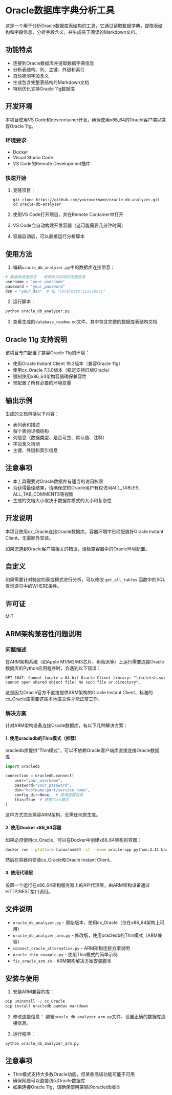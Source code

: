 # Oracle数据库字典分析工具

这是一个用于分析Oracle数据库表结构的工具，它通过读取数据字典，提取表结构和字段信息，分析字段含义，并生成易于阅读的Markdown文档。

## 功能特点

- 连接到Oracle数据库并提取数据字典信息
- 分析表结构、列、主键、外键和索引
- 自动猜测字段含义
- 生成包含完整表结构的Markdown文档
- 特别优化支持Oracle 11g数据库

## 开发环境

本项目使用VS Code和devcontainer开发，确保使用x86_64的Oracle客户端以兼容Oracle 11g。

### 环境要求

- Docker
- Visual Studio Code
- VS Code的Remote Development插件

### 快速开始

1. 克隆项目：
   ```
   git clone https://github.com/yourusername/oracle-db-analyzer.git
   cd oracle-db-analyzer
   ```

2. 使用VS Code打开项目，并在Remote Container中打开

3. VS Code会自动构建开发容器（这可能需要几分钟时间）

4. 容器启动后，可以直接运行分析脚本

## 使用方法

1. 编辑`oracle_db_analyzer.py`中的数据库连接信息：

```python
# 数据库连接信息 - 请修改为实际的连接信息
username = "your_username"
password = "your_password"
dsn = "your_dsn"  # 如 "localhost:1521/ORCL"
```

2. 运行脚本：

```bash
python oracle_db_analyzer.py
```

3. 查看生成的`database_readme.md`文件，其中包含完整的数据库表结构文档

## Oracle 11g 支持说明

该项目专门配置了兼容Oracle 11g的环境：

- 使用Oracle Instant Client 19.3版本（兼容Oracle 11g）
- 使用cx_Oracle 7.3.0版本（稳定支持旧版Oracle）
- 强制使用x86_64架构容器确保兼容性
- 预配置了所有必要的环境变量

## 输出示例

生成的文档包括以下内容：

- 表列表和描述
- 每个表的详细结构
- 列信息（数据类型、是否可空、默认值、注释）
- 字段含义猜测
- 主键、外键和索引信息

## 注意事项

- 本工具需要对Oracle数据库有适当的访问权限
- 为获得最佳结果，请确保您的Oracle用户有权访问ALL_TABLES, ALL_TAB_COMMENTS等视图
- 生成的文档大小取决于数据库模式的大小和复杂性

## 开发说明

本项目使用cx_Oracle连接Oracle数据库。容器环境中已经配置好Oracle Instant Client，无需额外安装。

如果您遇到Oracle客户端相关的错误，请检查容器中的Oracle环境配置。

## 自定义

如果需要针对特定的表或模式进行分析，可以修改 `get_all_tables` 函数中的SQL查询语句中的WHERE条件。

## 许可证

MIT 

## ARM架构兼容性问题说明

### 问题描述

在ARM架构系统（如Apple M1/M2/M3芯片、树莓派等）上运行需要连接Oracle数据库的Python应用程序时，会遇到以下错误：

```
DPI-1047: Cannot locate a 64-bit Oracle Client library: "libclntsh.so: cannot open shared object file: No such file or directory".
```

这是因为Oracle官方不直接提供ARM架构的Oracle Instant Client，标准的cx_Oracle库需要这些本地库文件才能正常工作。

### 解决方案

针对ARM架构设备连接Oracle数据库，有以下几种解决方案：

#### 1. 使用oracledb的Thin模式（推荐）

oracledb库提供"Thin模式"，可以不依赖Oracle客户端库直接连接Oracle数据库：

```python
import oracledb

connection = oracledb.connect(
    user="your_username",
    password="your_password",
    dsn="hostname:port/service_name",
    config_dir=None,  # 禁用配置目录
    thin=True  # 使用Thin模式
)
```

这种方式完全兼容ARM架构，无需任何原生库。

#### 2. 使用Docker x86_64容器

如果必须使用cx_Oracle，可以在Docker中创建x86_64架构的容器：

```bash
docker run --platform linux/amd64 -it --name oracle-app python:3.11 bash
```

然后在容器内安装cx_Oracle和Oracle Instant Client。

#### 3. 使用代理层

设置一个运行在x86_64架构服务器上的API代理层，由ARM架构设备通过HTTP/REST接口调用。

## 文件说明

- `oracle_db_analyzer.py` - 原始版本，使用cx_Oracle（仅在x86_64架构上可用）
- `oracle_db_analyzer_arm.py` - 修改版，使用oracledb的Thin模式（ARM兼容）
- `connect_oracle_alternative.py` - ARM架构连接方案说明
- `oracle_thin_example.py` - 使用Thin模式的简单示例
- `fix_oracle_arm.sh` - ARM架构解决方案安装脚本

## 安装与使用

1. 安装ARM兼容的库：
```bash
pip uninstall -y cx_Oracle
pip install oracledb pandas markdown
```

2. 修改连接信息：
编辑`oracle_db_analyzer_arm.py`文件，设置正确的数据库连接信息。

3. 运行程序：
```bash
python oracle_db_analyzer_arm.py
```

## 注意事项

- Thin模式支持大多数Oracle功能，但某些高级功能可能不可用
- 确保网络可以直接访问Oracle数据库
- 如果连接Oracle 11g，请确保使用兼容的oracledb版本 